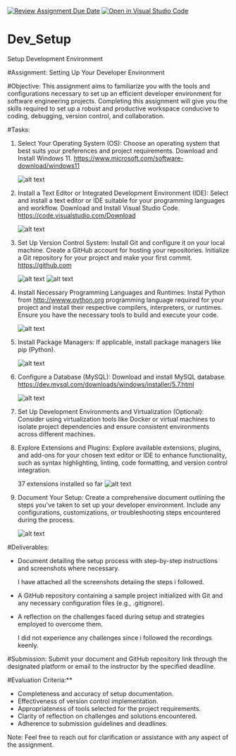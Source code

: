 [![Review Assignment Due Date](https://classroom.github.com/assets/deadline-readme-button-24ddc0f5d75046c5622901739e7c5dd533143b0c8e959d652212380cedb1ea36.svg)](https://classroom.github.com/a/vbnbTt5m)
[![Open in Visual Studio Code](https://classroom.github.com/assets/open-in-vscode-718a45dd9cf7e7f842a935f5ebbe5719a5e09af4491e668f4dbf3b35d5cca122.svg)](https://classroom.github.com/online_ide?assignment_repo_id=15252370&assignment_repo_type=AssignmentRepo)
# Dev_Setup
Setup Development Environment

#Assignment: Setting Up Your Developer Environment

#Objective:
This assignment aims to familiarize you with the tools and configurations necessary to set up an efficient developer environment for software engineering projects. Completing this assignment will give you the skills required to set up a robust and productive workspace conducive to coding, debugging, version control, and collaboration.

#Tasks:

1. Select Your Operating System (OS):
   Choose an operating system that best suits your preferences and project requirements. Download and Install Windows 11. https://www.microsoft.com/software-download/windows11

     ![alt text](windows11.png)
  

2. Install a Text Editor or Integrated Development Environment (IDE):
   Select and install a text editor or IDE suitable for your programming languages and workflow. Download and Install Visual Studio Code. https://code.visualstudio.com/Download
   
   ![alt text](vscode.png)

3. Set Up Version Control System:
   Install Git and configure it on your local machine. Create a GitHub account for hosting your repositories. Initialize a Git repository for your project and make your first commit. https://github.com

   ![alt text](gitbash.png)
   ![alt text](gitbash-1.png)

4. Install Necessary Programming Languages and Runtimes:
  Instal Python from http://wwww.python.org programming language required for your project and install their respective compilers, interpreters, or runtimes. Ensure you have the necessary tools to build and execute your code.
  
   ![alt text](<python and pip.png>)

5. Install Package Managers:
   If applicable, install package managers like pip (Python).
   
   ![alt text](<python and pip-1.png>)

6. Configure a Database (MySQL):
   Download and install MySQL database. https://dev.mysql.com/downloads/windows/installer/5.7.html
   
   ![alt text](MySQL.png)

7. Set Up Development Environments and Virtualization (Optional):
   Consider using virtualization tools like Docker or virtual machines to isolate project dependencies and ensure consistent environments across different machines.

8. Explore Extensions and Plugins:
   Explore available extensions, plugins, and add-ons for your chosen text editor or IDE to enhance functionality, such as syntax highlighting, linting, code formatting, and version control integration.
   
   37 extensions installed so far
   ![alt text](Extensions.png)

9. Document Your Setup:
    Create a comprehensive document outlining the steps you've taken to set up your developer environment. Include any configurations, customizations, or troubleshooting steps encountered during the process. 

    ![alt text](<darta and flutter.png>)

#Deliverables:
- Document detailing the setup process with step-by-step instructions and screenshots where necessary.

  I have attached all the screenshots detaiing the steps i followed.

- A GitHub repository containing a sample project initialized with Git and any necessary configuration files (e.g., .gitignore).

- A reflection on the challenges faced during setup and strategies employed to overcome them.
  
  I did not experience any challenges since i followed the recordings keenly.
  
#Submission:
Submit your document and GitHub repository link through the designated platform or email to the instructor by the specified deadline.

#Evaluation Criteria:**
- Completeness and accuracy of setup documentation.
- Effectiveness of version control implementation.
- Appropriateness of tools selected for the project requirements.
- Clarity of reflection on challenges and solutions encountered.
- Adherence to submission guidelines and deadlines.

Note: Feel free to reach out for clarification or assistance with any aspect of the assignment.

